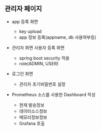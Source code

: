## 관리자 페이지
- app 등록 화면
    - key upload
    - app 정보 등록(appname, db 사용여부등)
- 관리자 화면 사용자 등록 화면
  - spring boot security 적용
  - role(ADMIN, USER)
- 로그인 화면 
  - 관리자 초기비밀번호 설정
  
- Prometheus 소스를 사용한 Dashboard 작성
  - 현재 발송정보
  - 데이터소스정보
  - 메모리정보정보
  - Grafana 호출